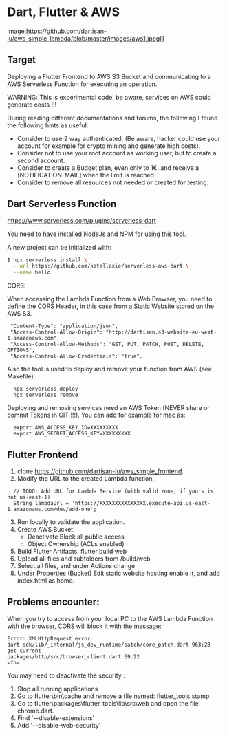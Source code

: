 # Dart, Flutter & AWS

image:https://github.com/dartisan-lu/aws_simple_lambda/blob/master/images/aws1.jpeg[]

## Target

Deploying a Flutter Frontend to AWS S3 Bucket and communicating to a AWS Serverless Function for executing an operation.

WARNING: This is experimental code, be aware, services on AWS could generate costs !!! 

During reading different documentations and forums, the following I found the following hints as useful:

* Consider to use 2 way authenticated. (Be aware, hacker could use your account for example for crypto mining and generate high costs).
* Consider not to use your root account as working user, but to create a second account.
* Consider to create a Budget plan, even only to 1€, and receive a [NOTIFICATION-MAIL] when the limit is reached.
* Consider to remove all resources not needed or created for testing.

## Dart Serverless Function

https://www.serverless.com/plugins/serverless-dart

You need to have installed NodeJs and NPM for using this tool.

A new project can be initialized with:

```bash
$ npx serverless install \
  --url https://github.com/katallaxie/serverless-aws-dart \
  --name hello
```

CORS: 

When accessing the Lambda Function from a Web Browser, you need to define the CORS Header, in this case from a Static Website stored on the AWS S3.
```
 "Content-Type": "application/json",
 "Access-Control-Allow-Origin": "http://dartisan.s3-website-eu-west-1.amazonaws.com",
 "Access-Control-Allow-Methods": "GET, PUT, PATCH, POST, DELETE, OPTIONS",
 "Access-Control-Allow-Credentials": "true",
```

Also the tool is used to deploy and remove your function from AWS (see Makefile):

```
  npx serverless deploy
  npx serverless remove
```

Deploying and removing services need an AWS Token (NEVER share or commit Tokens in GIT !!!). You can add for example for mac as:

```
  export AWS_ACCESS_KEY_ID=XXXXXXXXX
  export AWS_SECRET_ACCESS_KEY=XXXXXXXXX
```

## Flutter Frontend

1. clone https://github.com/dartisan-lu/aws_simple_frontend.
2. Modify the URL to the created Lambda function.
```
  // TODO: Add URL for Lambda Service (with valid zone, if yours is not us-east-1)
  String lambdaUrl = 'https://XXXXXXXXXXXXXXX.execute-api.us-east-1.amazonaws.com/dev/add-one';
```
3. Run locally to validate the application.
4. Create AWS Bucket:
   - Deactivate Block all public access
   - Object Ownership (ACLs enabled)
5. Build Flutter Artifacts: flutter build web
6. Upload all files and subfolders from /build/web
7. Select all files, and under Actions change 
8. Under Properties (Bucket) Edit static website hosting enable it, and add index.html as home.

## Problems encounter:

When you try to access from your local PC to the AWS Lambda Function with the browser, CORS will block it with the message:

```
Error: XMLHttpRequest error.
dart-sdk/lib/_internal/js_dev_runtime/patch/core_patch.dart 963:28                get current
packages/http/src/browser_client.dart 69:22                                       <fn>
```

You may need to deactivate the security :

1. Stop all running applications
2. Go to flutter\bin\cache and remove a file named: flutter_tools.stamp
3. Go to flutter\packages\flutter_tools\lib\src\web and open the file chrome.dart.
4. Find '--disable-extensions'
5. Add '--disable-web-security'

